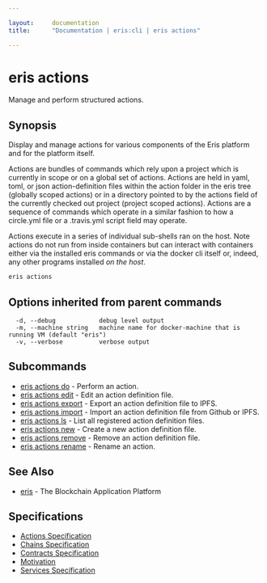 ```yaml
---

layout:     documentation
title:      "Documentation | eris:cli | eris actions"

---
```


# eris actions

Manage and perform structured actions.

## Synopsis

Display and manage actions for various components of the
Eris platform and for the platform itself.

Actions are bundles of commands which rely upon a project
which is currently in scope or on a global set of actions.
Actions are held in yaml, toml, or json action-definition
files within the action folder in the eris tree (globally
scoped actions) or in a directory pointed to by the
actions field of the currently checked out project
(project scoped actions). Actions are a sequence of
commands which operate in a similar fashion to how a
circle.yml file or a .travis.yml script field may operate.

Actions execute in a series of individual sub-shells ran
on the host. Note actions do not run from inside containers
but can interact with containers either via the installed
eris commands or via the docker cli itself or, indeed, any
other programs installed *on the host*.

```bash
eris actions
```

## Options inherited from parent commands

```
  -d, --debug            debug level output
  -m, --machine string   machine name for docker-machine that is running VM (default "eris")
  -v, --verbose          verbose output
```

## Subcommands

* [eris actions do](https://docs.erisindustries.com/documentation/eris-cli/0.11.4/eris_actions_do/)	 - Perform an action.
* [eris actions edit](https://docs.erisindustries.com/documentation/eris-cli/0.11.4/eris_actions_edit/)	 - Edit an action definition file.
* [eris actions export](https://docs.erisindustries.com/documentation/eris-cli/0.11.4/eris_actions_export/)	 - Export an action definition file to IPFS.
* [eris actions import](https://docs.erisindustries.com/documentation/eris-cli/0.11.4/eris_actions_import/)	 - Import an action definition file from Github or IPFS.
* [eris actions ls](https://docs.erisindustries.com/documentation/eris-cli/0.11.4/eris_actions_ls/)	 - List all registered action definition files.
* [eris actions new](https://docs.erisindustries.com/documentation/eris-cli/0.11.4/eris_actions_new/)	 - Create a new action definition file.
* [eris actions remove](https://docs.erisindustries.com/documentation/eris-cli/0.11.4/eris_actions_remove/)	 - Remove an action definition file.
* [eris actions rename](https://docs.erisindustries.com/documentation/eris-cli/0.11.4/eris_actions_rename/)	 - Rename an action.

## See Also

* [eris](https://docs.erisindustries.com/documentation/eris-cli/0.11.4/eris/)	 - The Blockchain Application Platform

## Specifications

* [Actions Specification](https://docs.erisindustries.com/documentation/eris-cli/0.11.4/actions_specification/)
* [Chains Specification](https://docs.erisindustries.com/documentation/eris-cli/0.11.4/chains_specification/)
* [Contracts Specification](https://docs.erisindustries.com/documentation/eris-cli/0.11.4/contracts_specification/)
* [Motivation](https://docs.erisindustries.com/documentation/eris-cli/0.11.4/motivation/)
* [Services Specification](https://docs.erisindustries.com/documentation/eris-cli/0.11.4/services_specification/)

